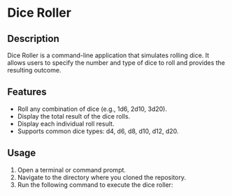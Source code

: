 # Dice Roller

## Description
Dice Roller is a command-line application that simulates rolling dice. It allows users to specify the number and type of dice to roll and provides the resulting outcome.

## Features
- Roll any combination of dice (e.g., 1d6, 2d10, 3d20).
- Display the total result of the dice rolls.
- Display each individual roll result.
- Supports common dice types: d4, d6, d8, d10, d12, d20.


## Usage
1. Open a terminal or command prompt.
2. Navigate to the directory where you cloned the repository.
3. Run the following command to execute the dice roller:

